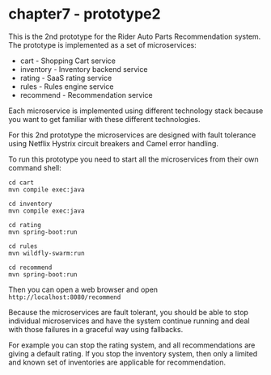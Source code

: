 chapter7 - prototype2
=====================

This is the 2nd prototype for the Rider Auto Parts Recommendation system.
The prototype is implemented as a set of microservices:

- cart - Shopping Cart service
- inventory - Inventory backend service
- rating - SaaS rating service
- rules - Rules engine service
- recommend - Recommendation service

Each microservice is implemented using different technology stack because you want to get familiar with these different technologies.

For this 2nd prototype the microservices are designed with fault tolerance using Netflix Hystrix circuit breakers and Camel error handling.

To run this prototype you need to start all the microservices from their own command shell:

    cd cart
    mvn compile exec:java
    
    cd inventory
    mvn compile exec:java
    
    cd rating
    mvn spring-boot:run
    
    cd rules
    mvn wildfly-swarm:run
    
    cd recommend
    mvn spring-boot:run
    
Then you can open a web browser and open `http://localhost:8080/recommend`

Because the microservices are fault tolerant, you should be able to stop individual microservices
and have the system continue running and deal with those failures in a graceful way using fallbacks.

For example you can stop the rating system, and all recommendations are giving a default rating.
If you stop the inventory system, then only a limited and known set of inventories are applicable for recommendation.
